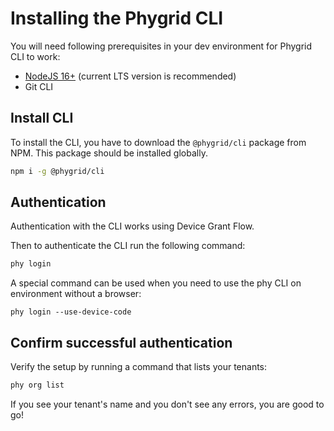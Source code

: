 # Installing the Phygrid CLI

You will need following prerequisites in your dev environment for Phygrid CLI to work:
* [NodeJS 16+](https://nodejs.org/en/) (current LTS version is recommended)
* Git CLI

## Install CLI 

To install the CLI, you have to download the `@phygrid/cli` package from NPM. This package should be installed globally.

```bash
npm i -g @phygrid/cli
```

## Authentication
Authentication with the CLI works using Device Grant Flow. 

Then to authenticate the CLI run the following command:

```bash
phy login
```

A special command can be used when you need to use the phy CLI on environment without a browser:

```
phy login --use-device-code
```

## Confirm successful authentication
Verify the setup by running a command that lists your tenants:

```bash
phy org list
```

If you see your tenant's name and you don't see any errors, you are good to go!
